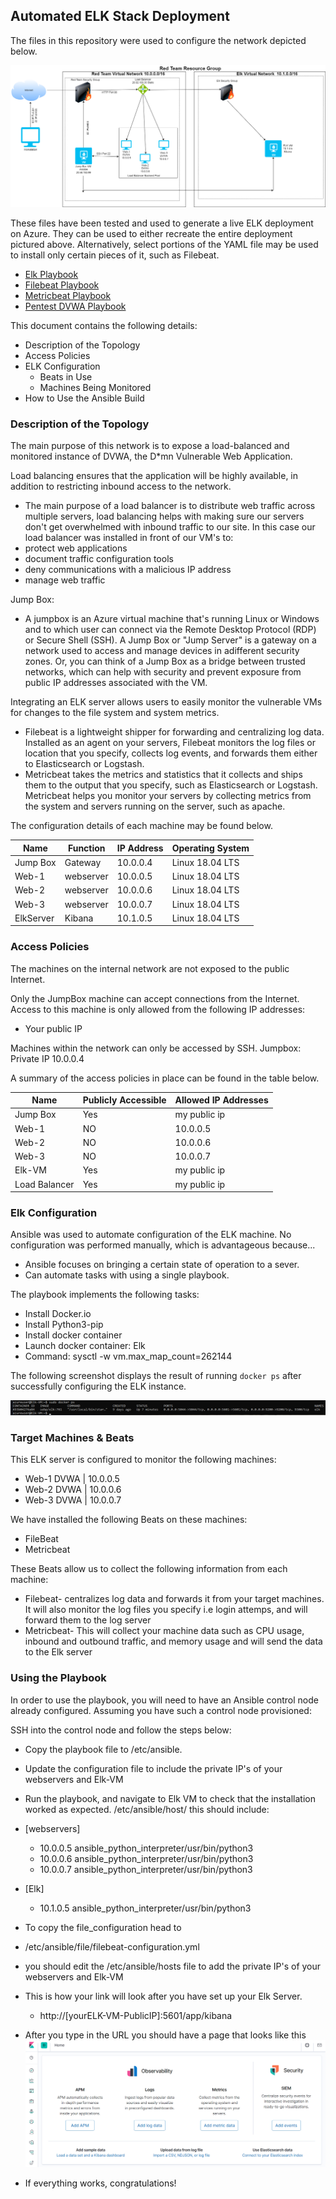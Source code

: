 ## Automated ELK Stack Deployment

The files in this repository were used to configure the network depicted below.

![](images/elk-diagram.png)

These files have been tested and used to generate a live ELK deployment on Azure. They can be used to either recreate the entire deployment pictured above. Alternatively, select portions of the YAML file may be used to install only certain pieces of it, such as Filebeat.

- [Elk Playbook](https://github.com/jemtkd1618490/Elk_Stack_Deployment/blob/main/ansible/install-elk.yml)
- [Filebeat Playbook](https://github.com/jemtkd1618490/Elk_Stack_Deployment/blob/main/ansible/filebeat-playbook.yml)
- [Metricbeat Playbook](https://github.com/jemtkd1618490/Elk_Stack_Deployment/blob/main/ansible/Metricbeat-Playbook.yml)
- [Pentest DVWA Playbook](https://github.com/jemtkd1618490/Elk_Stack_Deployment/blob/main/ansible/Pentest.yml)

This document contains the following details:
- Description of the Topology
- Access Policies
- ELK Configuration
  - Beats in Use
  - Machines Being Monitored
- How to Use the Ansible Build


### Description of the Topology

The main purpose of this network is to expose a load-balanced and monitored instance of DVWA, the D*mn Vulnerable Web Application.

Load balancing ensures that the application will be highly available, in addition to restricting inbound access to the network.
- The main purpose of a load balancer is to distribute web traffic across multiple servers, load balancing helps with making sure our servers don't get
overwhelmed with inbound traffic to our site. In this case our load balancer was installed in front of our VM's to:
- protect web applications
- document traffic configuration tools
- deny communications with a malicious IP address
- manage web traffic

Jump Box:
- A jumpbox is an Azure virtual machine that's running Linux or Windows and to which user can connect via the Remote Desktop Protocol (RDP) 
or Secure Shell (SSH). A Jump Box or "Jump Server" is a gateway on a network used to access and manage devices in adifferent security zones.
Or, you can think of a Jump Box as a bridge between trusted networks, which can help with security and prevent exposure from public IP addresses 
associated with the VM. 

Integrating an ELK server allows users to easily monitor the vulnerable VMs for changes to the file system and system metrics.
- Filebeat is a lightweight shipper for forwarding and centralizing log data. Installed as an agent on your servers, Filebeat monitors
the log files or location that you specify, collects log events, and forwards them either to Elasticsearch or Logstash.
- Metricbeat takes the metrics and statistics that it collects and ships them to the output that you specify, such as Elasticsearch or Logstash.
Metricbeat helps you monitor your servers by collecting metrics from the system and servers running on the server, such as apache.

The configuration details of each machine may be found below.

| Name       | Function |        IP Address      | Operating System |
|----------  |----------|------------------------|------------------|
| Jump Box   | Gateway  | 10.0.0.4               | Linux 18.04 LTS  |
| Web-1      | webserver| 10.0.0.5               | Linux 18.04 LTS  |
| Web-2      | webserver| 10.0.0.6               | Linux 18.04 LTS  |
| Web-3      | webserver| 10.0.0.7               | Linux 18.04 LTS  |
| ElkServer  | Kibana   | 10.1.0.5               | Linux 18.04 LTS  |


### Access Policies

The machines on the internal network are not exposed to the public Internet. 

Only the JumpBox machine can accept connections from the Internet. Access to this machine is only allowed from the following IP addresses:
- Your public IP 

Machines within the network can only be accessed by SSH.
 Jumpbox: Private IP 10.0.0.4

A summary of the access policies in place can be found in the table below.

| Name     | Publicly Accessible | Allowed IP Addresses |
|----------|---------------------|----------------------|
| Jump Box | Yes                 | my public ip         |
| Web-1    | NO                  | 10.0.0.5             |
| Web-2    | NO                  | 10.0.0.6             |
| Web-3    | NO                  | 10.0.0.7             |
| Elk-VM   | Yes                 | my public ip         |
| Load Balancer | Yes            | my public ip |
### Elk Configuration

Ansible was used to automate configuration of the ELK machine. No configuration was performed manually, which is advantageous because...
- Ansible focuses on bringing a certain state of operation to a sever.
- Can automate tasks with using a single playbook.

The playbook implements the following tasks:
- Install Docker.io
- Install Python3-pip
- Install docker container
- Launch docker container: Elk 
- Command: sysctl -w vm.max_map_count=262144

The following screenshot displays the result of running `docker ps` after successfully configuring the ELK instance.

![](images/sudodockerps.png)

### Target Machines & Beats
This ELK server is configured to monitor the following machines:
- Web-1 DVWA | 10.0.0.5
- Web-2 DVWA | 10.0.0.6
- Web-3 DVWA | 10.0.0.7

We have installed the following Beats on these machines:
- FileBeat 
- Metricbeat 

These Beats allow us to collect the following information from each machine:
- Filebeat- centralizes log data and forwards it from your target machines. It will also monitor the log files you specify i.e login attemps, and will
  forward them to the log server 
- Metricbeat- This will collect your machine data such as CPU usage, inbound and outbound traffic, and memory usage and will send the data to the Elk server 


### Using the Playbook
In order to use the playbook, you will need to have an Ansible control node already configured. Assuming you have such a control node provisioned: 

SSH into the control node and follow the steps below:
- Copy the playbook file to /etc/ansible.
- Update the configuration file to include the private IP's of your webservers and Elk-VM 
- Run the playbook, and navigate to Elk VM to check that the installation worked as expected. /etc/ansible/host/ this should include:
- [webservers]
  - 10.0.0.5 ansible_python_interpreter/usr/bin/python3
  - 10.0.0.6 ansible_python_interpreter/usr/bin/python3
  - 10.0.0.7 ansible_python_interpreter/usr/bin/python3
- [Elk]
  - 10.1.0.5 ansible_python_interpreter/usr/bin/python3

- To copy the file_configuration head to 
- /etc/ansible/file/filebeat-configuration.yml
- you should edit the /etc/ansible/hosts file to add the private IP's of your webservers and Elk-VM
- This is how your link will look after you have set up your Elk Server.
  - http://[yourELK-VM-PublicIP]:5601/app/kibana  
- After you type in the URL you should have a page that looks like this
![](images/kibana.png)

- If everything works, congratulations! 

 
